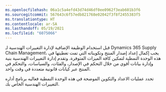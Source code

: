```yaml
---
ms.openlocfilehash: 06a1c5a4efd43d74d46df0ee0962f3eab601b3f6
ms.sourcegitcommit: 567643c6f57edb821768e02042f3f8f2455383f5
ms.translationtype: HT
ms.contentlocale: ar-SA
ms.lasthandoff: 05/19/2021
ms.locfileid: "6075066"
---
```

قبل استخدام الوظيفة الإضافية لإدارة التغييرات الهندسية لـ Dynamics 365 Supply Chain Management، يجب إكمال إعداد إصدار المنتج وتكويناته التي تمت تغطيتها في هذه الوحدة النمطية لتمكين كافة الميزات المتوفرة. وتقدم إدارة التغييرات الهندسية بنية وإدارة بيانات أقوي من خلال التحكم في الإصدار، والفئات، والسياسات، والتحكم في المنتج عبر كيانات قانونية متعددة في وقت واحد.

تحدد عمليات الاعداد والتكوين الموضحة في هذه الوحدة النمطية فعاليه برنامج أداره التغييرات الهندسية الخاص بك.
